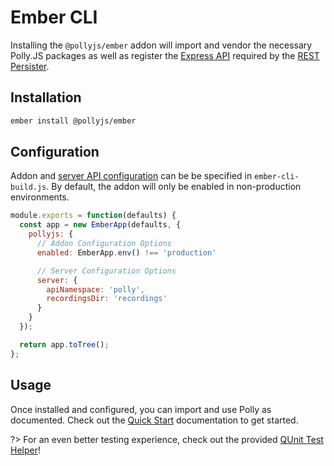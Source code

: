 # Ember CLI

Installing the `@pollyjs/ember` addon will import and vendor the necessary
Polly.JS packages as well as register the [Express API](node-server/express-integrations)
required by the [REST Persister](persisters/rest).

## Installation

```bash
ember install @pollyjs/ember
```

## Configuration

Addon and [server API configuration](node-server/overview#api-configuration) can be
be specified in `ember-cli-build.js`. By default, the addon will only be
enabled in non-production environments.

```js
module.exports = function(defaults) {
  const app = new EmberApp(defaults, {
    pollyjs: {
      // Addon Configuration Options
      enabled: EmberApp.env() !== 'production'

      // Server Configuration Options
      server: {
        apiNamespace: 'polly',
        recordingsDir: 'recordings'
      }
    }
  });

  return app.toTree();
};
```

## Usage

Once installed and configured, you can import and use Polly as documented. Check
out the [Quick Start](quick-start#usage) documentation to get started.

?> For an even better testing experience, check out the provided
[QUnit Test Helper](test-helpers/qunit)!
